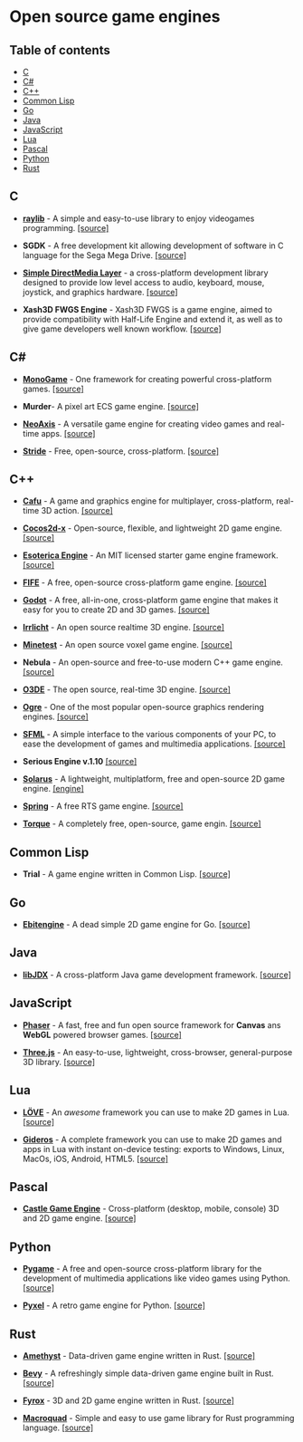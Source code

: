 # Open source game engines

## Table of contents

- [C](#c)
- [C#](#c-sharp)
- [C++](#cpp)
- [Common Lisp](#common-lisp)
- [Go](#go)
- [Java](#java)
- [JavaScript](#javascript)
- [Lua](#lua)
- [Pascal](#pascal)
- [Python](#python)
- [Rust](#rust)

## C

- **[raylib](https://www.raylib.com)** -  A simple and easy-to-use library to enjoy videogames programming. [[source]](https://github.com/raysan5/raylib)

- **SGDK** - A free development kit allowing development of software in C language for the Sega Mega Drive. [[source]](https://github.com/Stephane-D/SGDK)

- **[Simple DirectMedia Layer](https://github.com/libsdl-org)** - a cross-platform development library designed to provide low level access to audio, keyboard, mouse, joystick, and graphics hardware. [[source]](https://github.com/libsdl-org/SDL)

- **Xash3D FWGS Engine** - Xash3D FWGS is a game engine, aimed to provide compatibility with Half-Life Engine and extend it, as well as to give game developers well known workflow. [[source]](https://github.com/FWGS/xash3d-fwgs)

## C# <span id="c-sharp">

- **[MonoGame](https://monogame.net)** - One framework for creating
powerful cross-platform games. [[source]](https://github.com/MonoGame/MonoGame)

- **Murder**- A pixel art ECS game engine. [[source]](https://github.com/isadorasophia/murder)

- **[NeoAxis](https://www.neoaxis.com)** - A versatile game engine for creating video games and real-time apps. [[source]](https://github.com/NeoAxis/NeoAxisEngine)

- **[Stride](https://www.stride3d.net)** - Free, open-source, cross-platform. [[source]](https://github.com/stride3d/stride)

## C++ <span id="cpp">

- **[Cafu](https://www.cafu.de)** - A game and graphics engine for multiplayer, cross-platform, real-time 3D action. [[source]](https://bitbucket.org/cafu/cafu/src/master)

- **[Cocos2d-x](https://www.cocos.com/en/cocos2d-x)** - Open-source, flexible, and lightweight 2D game engine. [[source]](https://github.com/cocos2d/cocos2d-x)

- **[Esoterica Engine](https://www.esotericaengine.com)** -  An MIT licensed starter game engine framework. [[source]](https://github.com/BobbyAnguelov/Esoterica)

- **[FIFE](https://www.fifengine.net)** - A free, open-source cross-platform game engine. [[source]](https://github.com/fifengine/fifengine)

- **[Godot](https://godotengine.org)** - A free, all-in-one, cross-platform game engine that makes it easy for you to create 2D and 3D games. [[source]](https://github.com/godotengine/godot)

- **[Irrlicht](https://irrlicht.sourceforge.io)** - An open source realtime 3D engine. [[source]](https://github.com/zaki/irrlicht)

- **[Minetest](https://www.minetest.net)** - An open source voxel game engine. [[source]](https://github.com/minetest/minetest)

- **Nebula** - An open-source and free-to-use modern C++ game engine. [[source]](https://github.com/gscept/nebula)

- **[O3DE](https://o3de.org)** - The open source, real-time 3D engine. [[source]](https://github.com/o3de/o3de)

- **[Ogre](https://www.ogre3d.org)** - One of the most popular open-source graphics rendering engines. [[source]](https://github.com/OGRECave/ogre)

- **[SFML](https://www.sfml-dev.org)** -  A simple interface to the various components of your PC, to ease the development of games and multimedia applications. [[source]](https://github.com/SFML/SFML)

- **Serious Engine v.1.10** [[source]](https://github.com/Croteam-official/Serious-Engine)

- **[Solarus](https://www.solarus-games.org/)** - A lightweight, multiplatform, free and open-source 2D game engine. [[engine]](https://gitlab.com/solarus-games/solarus)

- **[Spring](https://springrts.com)** - A free RTS game engine. [[source]](https://github.com/spring/spring)

- **[Torque](https://torque3d.org)** - A completely free, open-source, game engin. [[source]](https://github.com/TorqueGameEngines)

## Common Lisp

- **Trial** - A game engine written in Common Lisp. [[source]](https://github.com/Shirakumo/trial)

## Go

- **[Ebitengine](https://ebitengine.org)** - A dead simple 2D game engine for Go. [[source]](https://github.com/hajimehoshi/ebiten)

## Java

- **[libJDX](https://libgdx.com)** - A cross-platform Java game development framework. [[source]](https://github.com/libgdx/libgdx)

## JavaScript

- **[Phaser](https://phaser.io)** - A fast, free and fun open source framework for **Canvas** ans **WebGL** powered browser games. [[source]](https://github.com/photonstorm/phaser)

- **[Three.js](https://threejs.org/)** - An easy-to-use, lightweight, cross-browser, general-purpose 3D library. [[source]](https://github.com/mrdoob/three.js)

## Lua

- **[LÖVE](https://love2d.org)** - An *awesome* framework you can use to make 2D games in Lua. [[source]](https://github.com/love2d/love)

- **[Gideros](https://www.gideros.rocks/)** - A complete framework you can use to make 2D games and apps in Lua with instant on-device testing: exports to Windows, Linux, MacOs, iOS, Android, HTML5. [[source]](https://github.com/gideros/gideros)

## Pascal

- **[Castle Game Engine](https://castle-engine.io)** - Cross-platform (desktop, mobile, console) 3D and 2D game engine. [[source]](https://github.com/castle-engine/castle-engine)

## Python

- **[Pygame](https://www.pygame.org)** - A free and open-source cross-platform library for the development of multimedia applications like video games using Python. [[source]](https://github.com/pygame/pygame)

- **[Pyxel](https://www.pyxelstudio.net)** - A retro game engine for Python. [[source]](https://github.com/kitao/pyxel)

## Rust

- **[Amethyst](https://amethyst.rs)** - Data-driven game engine written in Rust. [[source]](https://github.com/amethyst/amethyst)

- **[Bevy](https://bevyengine.org)** - A refreshingly simple data-driven game engine built in Rust. [[source]](https://github.com/bevyengine/bevy)

- **[Fyrox](https://fyrox.rs)** - 3D and 2D game engine written in Rust. [[source]](https://github.com/FyroxEngine/Fyrox)

- **[Macroquad](https://macroquad.rs)** - Simple and easy to use game library for Rust programming language. [[source]](https://github.com/not-fl3/macroquad)
